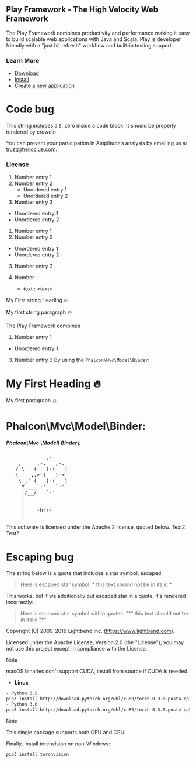 ﻿## Play Framework - The High Velocity Web Framework

The Play Framework combines productivity and performance making it easy to build scalable web applications with Java and Scala.  Play is developer friendly with a "just hit refresh" workflow and built-in testing support.

### Learn More

- [Download](http://www.playframework.com/download)
- [Install](http://www.playframework.com/documentation/latest/Installing)
- [Create a new application](http://www.playframework.com/documentation/latest/NewApplication)

# Code bug

This string includes a `0`, zero inside a code block. It should be properly rendered by crowdin.

You can prevent your participation in Amplitude’s analysis by emailing us at <trust@helloclue.com>.
### License

1. Number entry 1
2. Number entry 2
   * Unordered entry 1
   * Unordered entry 2
3. Number entry 3

* Unordered entry 1
* Unordered entry 2

1. Number entry 1
2. Number entry 2

* Unordered entry 1
* Unordered entry 2

3. Number entry 3

4. Number
    * text : &lt;text&gt;

My First string Heading 🔥

My first string paragraph ⛄

The Play Framework combines

1. Number entry 1
* Unordered entry 1
3. Number entry 3
<a name='model-instances'>By using the `Phalcon\Mvc\Model\Binder`:</a>

<h1>My First Heading 🔥</h1>

<p>My first paragraph ⛄️</p>
  
<h1>Phalcon\Mvc\Model\Binder:</h1>

<h5>Phalcon\Mvc
\Model\
Binder\:</h5>

<pre>
             ,-.
    ,     ,-.   ,-.
   / \   (   )-(   )
   \ |  ,.>-(   )-<
    \|,' (   )-(   )
     Y ___`-'   `-'
     |/__/   `-'
     |
     |
     |    -hrr-
  ___|_____________
</pre>

This software is licensed under the Apache 2 license, quoted below. Text2. Test?

# Escaping bug

The string below is a quote that includes a star symbol, escaped.

> Here is escaped star symbol: \* this text should not be in italic \*

This works, but if we additionally put escaped star in a quote, it's rendered incorrectly:

> Here is escaped star symbol within quotes: "\*" this text should not be in italic "\*"

Copyright (C) 2009-2016 Lightbend Inc. (https://www.lightbend.com).

Licensed under the Apache License, Version 2.0 (the "License"); you may not use this project except in compliance with the License.

> [!NOTE]
>
> macOS binaries don't support CUDA, install from source if CUDA is needed

- **Linux**

```bash
- Python 3.5
pip3 install http://download.pytorch.org/whl/cu80/torch-0.3.0.post4-cp35-cp35m-linux_x86_64.whl
- Python 3.6
pip3 install http://download.pytorch.org/whl/cu80/torch-0.3.0.post4-cp36-cp36m-linux_x86_64.whl
```

  > [!NOTE]
  >
  > This single package supports both GPU and CPU.

Finally, install torchvision on non-Windows:

```bash
pip3 install torchvision
```